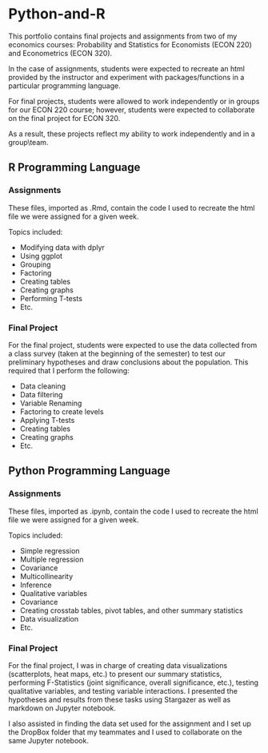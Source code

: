 # Python-and-R
This portfolio contains final projects and assignments from two of my economics courses: Probability and Statistics for Economists (ECON 220) and Econometrics (ECON 320). 

In the case of assignments, students were expected to recreate an html provided by the instructor and experiment with packages/functions in a particular programming  language. 

For final projects, students were allowed to work independently or in groups for our ECON 220 course; however, students were expected to collaborate on the final project for ECON 320. 

As a result, these projects reflect my ability to work independently and in a group\team.


## R Programming Language 

### Assignments
These files, imported as .Rmd, contain the code I used to recreate the html file we were assigned for a given week. 

Topics included:
* Modifying data with dplyr
* Using ggplot
* Grouping 
* Factoring 
* Creating tables 
* Creating graphs
* Performing T-tests
* Etc.

### Final Project
For the final project, students were expected to use the data collected from a class survey (taken at the beginning of the semester) to test our preliminary hypotheses and draw conclusions about the population.
This required that I perform the following: 
* Data cleaning 
* Data filtering
* Variable Renaming  
* Factoring to create levels
* Applying T-tests
* Creating tables
* Creating graphs
* Etc. 

## Python Programming Language 

### Assignments
These files, imported as .ipynb, contain the code I used to recreate the html file we were assigned for a given week.

Topics included:
* Simple regression 
* Multiple regression
* Covariance 
* Multicollinearity
* Inference
* Qualitative variables
* Covariance  
* Creating crosstab tables, pivot tables, and other summary statistics 
* Data visualization 
* Etc.

### Final Project 
For the final project, I was in charge of creating data visualizations (scatterplots, heat maps, etc.) to present our summary statistics, performing F-Statistics (joint significance, overall significance, etc.), testing qualitative variables, and testing variable interactions. I presented the hypotheses and results from these tasks using Stargazer as well as markdown on Jupyter notebook. 

I also assisted in finding the data set used for the assignment and I set up the DropBox folder that my teammates and I used to collaborate on the same Jupyter notebook. 
